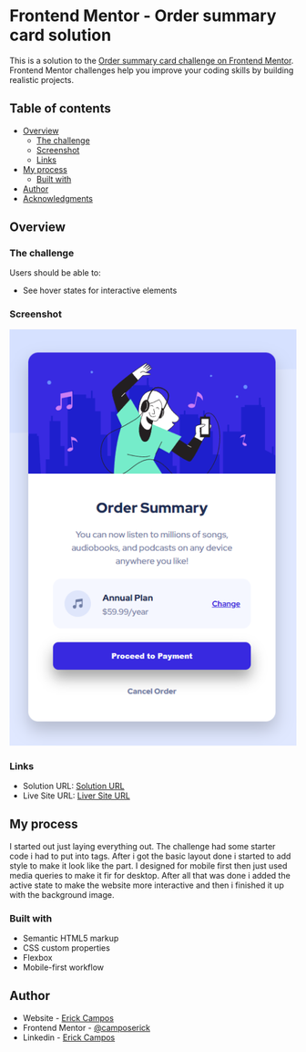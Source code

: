 # Frontend Mentor - Order summary card solution

This is a solution to the [Order summary card challenge on Frontend Mentor](https://www.frontendmentor.io/challenges/order-summary-component-QlPmajDUj). Frontend Mentor challenges help you improve your coding skills by building realistic projects.

## Table of contents

- [Overview](#overview)
  - [The challenge](#the-challenge)
  - [Screenshot](#screenshot)
  - [Links](#links)
- [My process](#my-process)
  - [Built with](#built-with)
- [Author](#author)
- [Acknowledgments](#acknowledgments)

## Overview

### The challenge

Users should be able to:

- See hover states for interactive elements

### Screenshot

![screenshot](./images/screenshot.PNG 'Screenshot')

### Links

- Solution URL: [Solution URL](https://your-solution-url.com)
- Live Site URL: [Liver Site URL](https://your-live-site-url.com)

## My process

I started out just laying everything out. The challenge had some starter code i had to put into tags. After i got the basic layout done i started to add style to make it look like the part. I designed for mobile first then just used media queries to make it fir for desktop. After all that was done i added the active state to make the website more interactive and then i finished it up with the background image.

### Built with

- Semantic HTML5 markup
- CSS custom properties
- Flexbox
- Mobile-first workflow

## Author

- Website - [Erick Campos](https://www.your-site.com)
- Frontend Mentor - [@camposerick](https://www.frontendmentor.io/profile/camposerick)
- Linkedin - [Erick Campos](https://www.linkedin.com/in/camposerick/)
